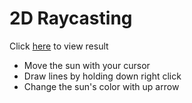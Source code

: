 # 2D Raycasting
Click [here](https://moidda.github.io/P5js-Raycasting/) to view result
- Move the sun with your cursor
- Draw lines by holding down right click
- Change the sun's color with up arrow 
